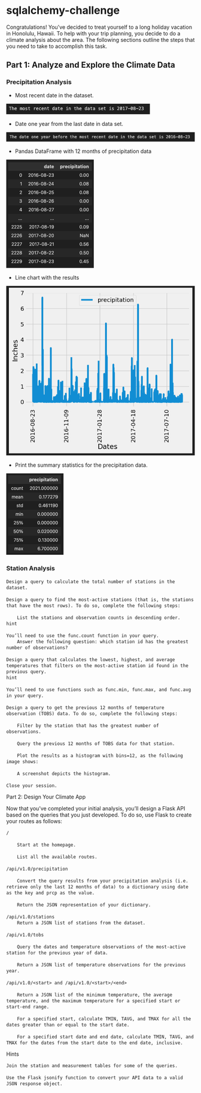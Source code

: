 # sqlalchemy-challenge

Congratulations! You've decided to treat yourself to a long holiday vacation in Honolulu, Hawaii. To help with your trip planning, you decide to do a climate analysis about the area. The following sections outline the steps that you need to take to accomplish this task.

## Part 1: Analyze and Explore the Climate Data

### Precipitation Analysis

- Most recent date in the dataset.

![](Pics/1.png)

- Date one year from the last date in data set.

![](Pics/2.png)

- Pandas DataFrame with 12 months of precipitation data

![](Pics/3.png)

- Line chart with the results

![](Pics/4.png)

- Print the summary statistics for the precipitation data.

![](Pics/5.png)

### Station Analysis

    Design a query to calculate the total number of stations in the dataset.

    Design a query to find the most-active stations (that is, the stations that have the most rows). To do so, complete the following steps:

        List the stations and observation counts in descending order.
    hint

    You’ll need to use the func.count function in your query.
        Answer the following question: which station id has the greatest number of observations?

    Design a query that calculates the lowest, highest, and average temperatures that filters on the most-active station id found in the previous query.
    hint

    You’ll need to use functions such as func.min, func.max, and func.avg in your query.

    Design a query to get the previous 12 months of temperature observation (TOBS) data. To do so, complete the following steps:

        Filter by the station that has the greatest number of observations.

        Query the previous 12 months of TOBS data for that station.

        Plot the results as a histogram with bins=12, as the following image shows:

        A screenshot depicts the histogram.

    Close your session.

Part 2: Design Your Climate App

Now that you’ve completed your initial analysis, you’ll design a Flask API based on the queries that you just developed. To do so, use Flask to create your routes as follows:

    /

        Start at the homepage.

        List all the available routes.

    /api/v1.0/precipitation

        Convert the query results from your precipitation analysis (i.e. retrieve only the last 12 months of data) to a dictionary using date as the key and prcp as the value.

        Return the JSON representation of your dictionary.

    /api/v1.0/stations
        Return a JSON list of stations from the dataset.

    /api/v1.0/tobs

        Query the dates and temperature observations of the most-active station for the previous year of data.

        Return a JSON list of temperature observations for the previous year.

    /api/v1.0/<start> and /api/v1.0/<start>/<end>

        Return a JSON list of the minimum temperature, the average temperature, and the maximum temperature for a specified start or start-end range.

        For a specified start, calculate TMIN, TAVG, and TMAX for all the dates greater than or equal to the start date.

        For a specified start date and end date, calculate TMIN, TAVG, and TMAX for the dates from the start date to the end date, inclusive.

Hints

    Join the station and measurement tables for some of the queries.

    Use the Flask jsonify function to convert your API data to a valid JSON response object.

